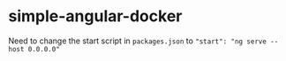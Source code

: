 # simple-angular-docker

Need to change the start script in `packages.json` to `"start": "ng serve --host 0.0.0.0"`
